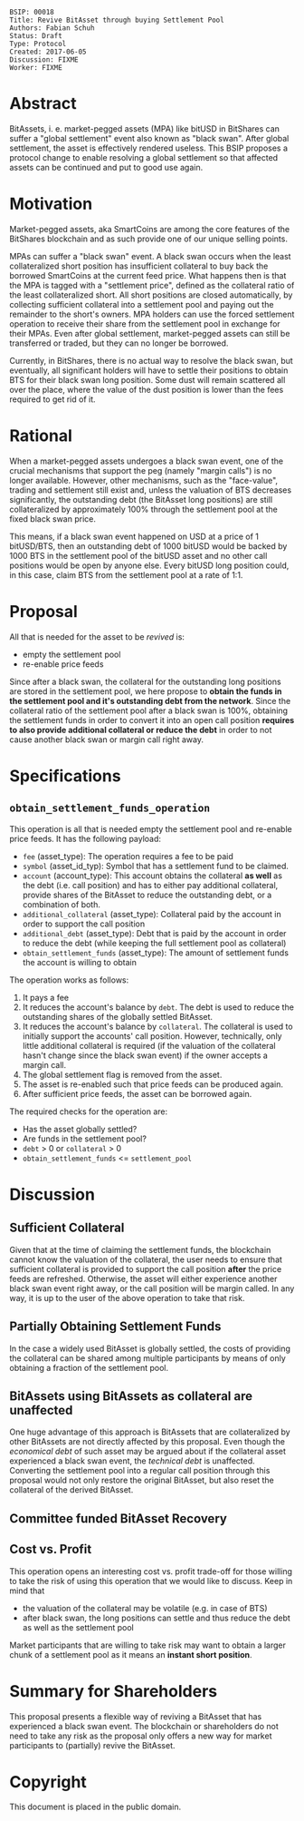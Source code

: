     BSIP: 00018
    Title: Revive BitAsset through buying Settlement Pool
    Authors: Fabian Schuh
    Status: Draft
    Type: Protocol
    Created: 2017-06-05
    Discussion: FIXME
    Worker: FIXME

# Abstract

BitAssets, i. e. market-pegged assets (MPA) like bitUSD in BitShares can suffer
a "global settlement" event also known as "black swan". After global
settlement, the asset is effectively rendered useless. This BSIP proposes a
protocol change to enable resolving a global settlement so that affected assets
can be continued and put to good use again.

# Motivation

Market-pegged assets, aka SmartCoins are among the core features of the
BitShares blockchain and as such provide one of our unique selling points.

MPAs can suffer a "black swan" event. A black swan occurs when the least
collateralized short position has insufficient collateral to buy back the
borrowed SmartCoins at the current feed price. What happens then is that the
MPA is tagged with a "settlement price", defined as the collateral ratio of the
least collateralized short. All short positions are closed automatically, by
collecting sufficient collateral into a settlement pool and paying out the
remainder to the short's owners. MPA holders can use the forced settlement
operation to receive their share from the settlement pool in exchange for their
MPAs. Even after global settlement, market-pegged assets can still be
transferred or traded, but they can no longer be borrowed.

Currently, in BitShares, there is no actual way to resolve the black swan, but
eventually, all significant holders will have to settle their positions to
obtain BTS for their black swan long position. Some dust will remain scattered
all over the place, where the value of the dust position is lower than the fees
required to get rid of it.

# Rational

When a market-pegged assets undergoes a black swan event, one of the crucial
mechanisms that support the peg (namely "margin calls") is no longer available.
However, other mechanisms, such as the "face-value", trading and settlement
still exist and, unless the valuation of BTS decreases significantly, the
outstanding debt (the BitAsset long positions) are still collateralized by
approximately 100% through the settlement pool at the fixed black swan price.

This means, if a black swan event happened on USD at a price of 1 bitUSD/BTS, then
an outstanding debt of 1000 bitUSD would be backed by 1000 BTS in the
settlement pool of the bitUSD asset and no other call positions would be open
by anyone else. Every bitUSD long position could, in this case, claim BTS from
the settlement pool at a rate of 1:1.

# Proposal

All that is needed for the asset to be *revived* is:

* empty the settlement pool
* re-enable price feeds

Since after a black swan, the collateral for the outstanding long positions are
stored in the settlement pool, we here propose to **obtain the funds in the
settlement pool and it's outstanding debt from the network**. Since the
collateral ratio of the settlement pool after a black swan is 100%, obtaining
the settlement funds in order to convert it into an open call position
**requires to also provide additional collateral or reduce the debt** in order
to not cause another black swan or margin call right away.

# Specifications

## `obtain_settlement_funds_operation`

This operation is all that is needed empty the settlement pool and re-enable price feeds.
It has the following payload:

 * `fee` (asset_type): The operation requires a fee to be paid               
 * `symbol` (asset_id_typ): Symbol that has a settlement fund to be claimed.
 * `account` (account_type): This account obtains the collateral **as well** as
   the debt (i.e. call position) and has to either pay additional collateral,
   provide shares of the BitAsset to reduce the outstanding debt, or a combination
   of both.
 * `additional_collateral` (asset_type): Collateral paid by the account in
   order to support the call position
 * `additional_debt` (asset_type): Debt that is paid by the account in order to reduce the
   debt (while keeping the full settlement pool as collateral)
 * `obtain_settlement_funds` (asset_type): The amount of settlement funds the
   account is willing to obtain

The operation works as follows:
 
 1. It pays a fee
 2. It reduces the account's balance by `debt`.
    The debt is used to reduce the outstanding shares of the globally settled BitAsset.
 3. It reduces the account's balance by `collateral`.
    The collateral is used to initially support the accounts' call position.
    However, technically, only little additional collateral is required (if the
    valuation of the collateral hasn't change since the black swan event) if the
    owner accepts a margin call.
 4. The global settlement flag is removed from the asset.          
 5. The asset is re-enabled such that price feeds can be produced again.
 6. After sufficient price feeds, the asset can be borrowed again.

The required checks for the operation are:

 * Has the asset globally settled?
 * Are funds in the settlement pool?
 * `debt` > 0 or `collateral` > 0
 * `obtain_settlement_funds` <= `settlement_pool`

# Discussion

## Sufficient Collateral

Given that at the time of claiming the settlement funds, the blockchain cannot
know the valuation of the collateral, the user needs to ensure that sufficient
collateral is provided to support the call position **after** the price feeds
are refreshed. Otherwise, the asset will either experience another black swan
event right away, or the call position will be margin called.
In any way, it is up to the user of the above operation to take that risk.

## Partially Obtaining Settlement Funds

In the case a widely used BitAsset is globally settled, the costs of providing
the collateral can be shared among multiple participants by means of only
obtaining a fraction of the settlement pool.

## BitAssets using BitAssets as collateral are unaffected

One huge advantage of this approach is BitAssets that are collateralized by
other BitAssets are not directly affected by this proposal. Even though the
*economical debt* of such asset may be argued about if the collateral asset
experienced a black swan event, the *technical debt* is unaffected. Converting
the settlement pool into a regular call position through this proposal would
not only restore the original BitAsset, but also reset the collateral of the
derived BitAsset.

## Committee funded BitAsset Recovery

## Cost vs. Profit

This operation opens an interesting cost vs. profit trade-off for those willing
to take the risk of using this operation that we would like to discuss. Keep in
mind that

 * the valuation of the collateral may be volatile (e.g. in case of BTS)
 * after black swan, the long positions can settle and thus reduce the debt as
   well as the settlement pool

Market participants that are willing to take risk may want to obtain a larger
chunk of a settlement pool as it means an **instant short position**.

# Summary for Shareholders

This proposal presents a flexible way of reviving a BitAsset that has
experienced a black swan event. The blockchain or shareholders do not need to
take any risk as the proposal only offers a new way for market participants to
(partially) revive the BitAsset.

# Copyright
This document is placed in the public domain.
